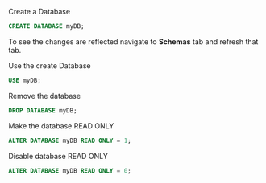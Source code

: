 Create a Database

```sql
CREATE DATABASE myDB;
```

To see the changes are reflected navigate to **Schemas** tab and refresh that tab.

Use the create Database

```sql
USE myDB;
```

Remove the database

```sql
DROP DATABASE myDB;
```

Make the database READ ONLY

```sql
ALTER DATABASE myDB READ ONLY = 1;
```

Disable database READ ONLY

```sql
ALTER DATABASE myDB READ ONLY = 0;
```
